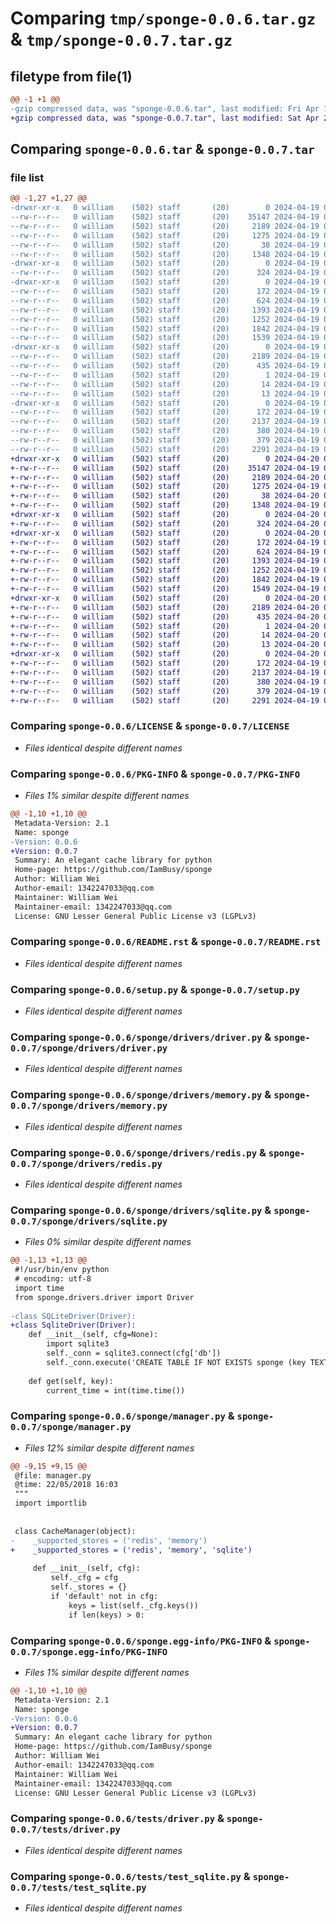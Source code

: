 # Comparing `tmp/sponge-0.0.6.tar.gz` & `tmp/sponge-0.0.7.tar.gz`

## filetype from file(1)

```diff
@@ -1 +1 @@
-gzip compressed data, was "sponge-0.0.6.tar", last modified: Fri Apr 19 05:12:46 2024, max compression
+gzip compressed data, was "sponge-0.0.7.tar", last modified: Sat Apr 20 09:39:21 2024, max compression
```

## Comparing `sponge-0.0.6.tar` & `sponge-0.0.7.tar`

### file list

```diff
@@ -1,27 +1,27 @@
-drwxr-xr-x   0 william    (502) staff       (20)        0 2024-04-19 05:12:46.086076 sponge-0.0.6/
--rw-r--r--   0 william    (502) staff       (20)    35147 2024-04-19 04:29:01.000000 sponge-0.0.6/LICENSE
--rw-r--r--   0 william    (502) staff       (20)     2189 2024-04-19 05:12:46.085789 sponge-0.0.6/PKG-INFO
--rw-r--r--   0 william    (502) staff       (20)     1275 2024-04-19 04:29:01.000000 sponge-0.0.6/README.rst
--rw-r--r--   0 william    (502) staff       (20)       38 2024-04-19 05:12:46.086189 sponge-0.0.6/setup.cfg
--rw-r--r--   0 william    (502) staff       (20)     1348 2024-04-19 04:29:01.000000 sponge-0.0.6/setup.py
-drwxr-xr-x   0 william    (502) staff       (20)        0 2024-04-19 05:12:46.076770 sponge-0.0.6/sponge/
--rw-r--r--   0 william    (502) staff       (20)      324 2024-04-19 05:12:38.000000 sponge-0.0.6/sponge/__init__.py
-drwxr-xr-x   0 william    (502) staff       (20)        0 2024-04-19 05:12:46.083453 sponge-0.0.6/sponge/drivers/
--rw-r--r--   0 william    (502) staff       (20)      172 2024-04-19 04:29:01.000000 sponge-0.0.6/sponge/drivers/__init__.py
--rw-r--r--   0 william    (502) staff       (20)      624 2024-04-19 04:29:01.000000 sponge-0.0.6/sponge/drivers/driver.py
--rw-r--r--   0 william    (502) staff       (20)     1393 2024-04-19 04:29:01.000000 sponge-0.0.6/sponge/drivers/memory.py
--rw-r--r--   0 william    (502) staff       (20)     1252 2024-04-19 04:29:01.000000 sponge-0.0.6/sponge/drivers/redis.py
--rw-r--r--   0 william    (502) staff       (20)     1842 2024-04-19 04:49:21.000000 sponge-0.0.6/sponge/drivers/sqlite.py
--rw-r--r--   0 william    (502) staff       (20)     1539 2024-04-19 04:29:01.000000 sponge-0.0.6/sponge/manager.py
-drwxr-xr-x   0 william    (502) staff       (20)        0 2024-04-19 05:12:46.081742 sponge-0.0.6/sponge.egg-info/
--rw-r--r--   0 william    (502) staff       (20)     2189 2024-04-19 05:12:45.000000 sponge-0.0.6/sponge.egg-info/PKG-INFO
--rw-r--r--   0 william    (502) staff       (20)      435 2024-04-19 05:12:46.000000 sponge-0.0.6/sponge.egg-info/SOURCES.txt
--rw-r--r--   0 william    (502) staff       (20)        1 2024-04-19 05:12:45.000000 sponge-0.0.6/sponge.egg-info/dependency_links.txt
--rw-r--r--   0 william    (502) staff       (20)       14 2024-04-19 05:12:45.000000 sponge-0.0.6/sponge.egg-info/requires.txt
--rw-r--r--   0 william    (502) staff       (20)       13 2024-04-19 05:12:45.000000 sponge-0.0.6/sponge.egg-info/top_level.txt
-drwxr-xr-x   0 william    (502) staff       (20)        0 2024-04-19 05:12:46.085182 sponge-0.0.6/tests/
--rw-r--r--   0 william    (502) staff       (20)      172 2024-04-19 04:29:01.000000 sponge-0.0.6/tests/__init__.py
--rw-r--r--   0 william    (502) staff       (20)     2137 2024-04-19 04:29:01.000000 sponge-0.0.6/tests/driver.py
--rw-r--r--   0 william    (502) staff       (20)      380 2024-04-19 04:29:01.000000 sponge-0.0.6/tests/test_memory.py
--rw-r--r--   0 william    (502) staff       (20)      379 2024-04-19 04:29:01.000000 sponge-0.0.6/tests/test_redis.py
--rw-r--r--   0 william    (502) staff       (20)     2291 2024-04-19 04:51:57.000000 sponge-0.0.6/tests/test_sqlite.py
+drwxr-xr-x   0 william    (502) staff       (20)        0 2024-04-20 09:39:21.390813 sponge-0.0.7/
+-rw-r--r--   0 william    (502) staff       (20)    35147 2024-04-19 04:29:01.000000 sponge-0.0.7/LICENSE
+-rw-r--r--   0 william    (502) staff       (20)     2189 2024-04-20 09:39:21.390595 sponge-0.0.7/PKG-INFO
+-rw-r--r--   0 william    (502) staff       (20)     1275 2024-04-19 04:29:01.000000 sponge-0.0.7/README.rst
+-rw-r--r--   0 william    (502) staff       (20)       38 2024-04-20 09:39:21.390877 sponge-0.0.7/setup.cfg
+-rw-r--r--   0 william    (502) staff       (20)     1348 2024-04-19 04:29:01.000000 sponge-0.0.7/setup.py
+drwxr-xr-x   0 william    (502) staff       (20)        0 2024-04-20 09:39:21.385362 sponge-0.0.7/sponge/
+-rw-r--r--   0 william    (502) staff       (20)      324 2024-04-20 09:39:05.000000 sponge-0.0.7/sponge/__init__.py
+drwxr-xr-x   0 william    (502) staff       (20)        0 2024-04-20 09:39:21.388461 sponge-0.0.7/sponge/drivers/
+-rw-r--r--   0 william    (502) staff       (20)      172 2024-04-19 04:29:01.000000 sponge-0.0.7/sponge/drivers/__init__.py
+-rw-r--r--   0 william    (502) staff       (20)      624 2024-04-19 04:29:01.000000 sponge-0.0.7/sponge/drivers/driver.py
+-rw-r--r--   0 william    (502) staff       (20)     1393 2024-04-19 04:29:01.000000 sponge-0.0.7/sponge/drivers/memory.py
+-rw-r--r--   0 william    (502) staff       (20)     1252 2024-04-19 04:29:01.000000 sponge-0.0.7/sponge/drivers/redis.py
+-rw-r--r--   0 william    (502) staff       (20)     1842 2024-04-19 05:45:58.000000 sponge-0.0.7/sponge/drivers/sqlite.py
+-rw-r--r--   0 william    (502) staff       (20)     1549 2024-04-19 05:44:20.000000 sponge-0.0.7/sponge/manager.py
+drwxr-xr-x   0 william    (502) staff       (20)        0 2024-04-20 09:39:21.386797 sponge-0.0.7/sponge.egg-info/
+-rw-r--r--   0 william    (502) staff       (20)     2189 2024-04-20 09:39:21.000000 sponge-0.0.7/sponge.egg-info/PKG-INFO
+-rw-r--r--   0 william    (502) staff       (20)      435 2024-04-20 09:39:21.000000 sponge-0.0.7/sponge.egg-info/SOURCES.txt
+-rw-r--r--   0 william    (502) staff       (20)        1 2024-04-20 09:39:21.000000 sponge-0.0.7/sponge.egg-info/dependency_links.txt
+-rw-r--r--   0 william    (502) staff       (20)       14 2024-04-20 09:39:21.000000 sponge-0.0.7/sponge.egg-info/requires.txt
+-rw-r--r--   0 william    (502) staff       (20)       13 2024-04-20 09:39:21.000000 sponge-0.0.7/sponge.egg-info/top_level.txt
+drwxr-xr-x   0 william    (502) staff       (20)        0 2024-04-20 09:39:21.390103 sponge-0.0.7/tests/
+-rw-r--r--   0 william    (502) staff       (20)      172 2024-04-19 04:29:01.000000 sponge-0.0.7/tests/__init__.py
+-rw-r--r--   0 william    (502) staff       (20)     2137 2024-04-19 04:29:01.000000 sponge-0.0.7/tests/driver.py
+-rw-r--r--   0 william    (502) staff       (20)      380 2024-04-19 04:29:01.000000 sponge-0.0.7/tests/test_memory.py
+-rw-r--r--   0 william    (502) staff       (20)      379 2024-04-19 04:29:01.000000 sponge-0.0.7/tests/test_redis.py
+-rw-r--r--   0 william    (502) staff       (20)     2291 2024-04-19 04:51:57.000000 sponge-0.0.7/tests/test_sqlite.py
```

### Comparing `sponge-0.0.6/LICENSE` & `sponge-0.0.7/LICENSE`

 * *Files identical despite different names*

### Comparing `sponge-0.0.6/PKG-INFO` & `sponge-0.0.7/PKG-INFO`

 * *Files 1% similar despite different names*

```diff
@@ -1,10 +1,10 @@
 Metadata-Version: 2.1
 Name: sponge
-Version: 0.0.6
+Version: 0.0.7
 Summary: An elegant cache library for python
 Home-page: https://github.com/IamBusy/sponge
 Author: William Wei
 Author-email: 1342247033@qq.com
 Maintainer: William Wei
 Maintainer-email: 1342247033@qq.com
 License: GNU Lesser General Public License v3 (LGPLv3)
```

### Comparing `sponge-0.0.6/README.rst` & `sponge-0.0.7/README.rst`

 * *Files identical despite different names*

### Comparing `sponge-0.0.6/setup.py` & `sponge-0.0.7/setup.py`

 * *Files identical despite different names*

### Comparing `sponge-0.0.6/sponge/drivers/driver.py` & `sponge-0.0.7/sponge/drivers/driver.py`

 * *Files identical despite different names*

### Comparing `sponge-0.0.6/sponge/drivers/memory.py` & `sponge-0.0.7/sponge/drivers/memory.py`

 * *Files identical despite different names*

### Comparing `sponge-0.0.6/sponge/drivers/redis.py` & `sponge-0.0.7/sponge/drivers/redis.py`

 * *Files identical despite different names*

### Comparing `sponge-0.0.6/sponge/drivers/sqlite.py` & `sponge-0.0.7/sponge/drivers/sqlite.py`

 * *Files 0% similar despite different names*

```diff
@@ -1,13 +1,13 @@
 #!/usr/bin/env python
 # encoding: utf-8
 import time
 from sponge.drivers.driver import Driver
 
-class SQLiteDriver(Driver):
+class SqliteDriver(Driver):
 	def __init__(self, cfg=None):
 		import sqlite3
 		self._conn = sqlite3.connect(cfg['db'])
 		self._conn.execute('CREATE TABLE IF NOT EXISTS sponge (key TEXT PRIMARY KEY, value TEXT, expire INTEGER)')
 
 	def get(self, key):
 		current_time = int(time.time())
```

### Comparing `sponge-0.0.6/sponge/manager.py` & `sponge-0.0.7/sponge/manager.py`

 * *Files 12% similar despite different names*

```diff
@@ -9,15 +9,15 @@
 @file: manager.py
 @time: 22/05/2018 16:03
 """
 import importlib
 
 
 class CacheManager(object):
-    _supported_stores = ('redis', 'memory')
+    _supported_stores = ('redis', 'memory', 'sqlite')
 
     def __init__(self, cfg):
         self._cfg = cfg
         self._stores = {}
         if 'default' not in cfg:
             keys = list(self._cfg.keys())
             if len(keys) > 0:
```

### Comparing `sponge-0.0.6/sponge.egg-info/PKG-INFO` & `sponge-0.0.7/sponge.egg-info/PKG-INFO`

 * *Files 1% similar despite different names*

```diff
@@ -1,10 +1,10 @@
 Metadata-Version: 2.1
 Name: sponge
-Version: 0.0.6
+Version: 0.0.7
 Summary: An elegant cache library for python
 Home-page: https://github.com/IamBusy/sponge
 Author: William Wei
 Author-email: 1342247033@qq.com
 Maintainer: William Wei
 Maintainer-email: 1342247033@qq.com
 License: GNU Lesser General Public License v3 (LGPLv3)
```

### Comparing `sponge-0.0.6/tests/driver.py` & `sponge-0.0.7/tests/driver.py`

 * *Files identical despite different names*

### Comparing `sponge-0.0.6/tests/test_sqlite.py` & `sponge-0.0.7/tests/test_sqlite.py`

 * *Files identical despite different names*

